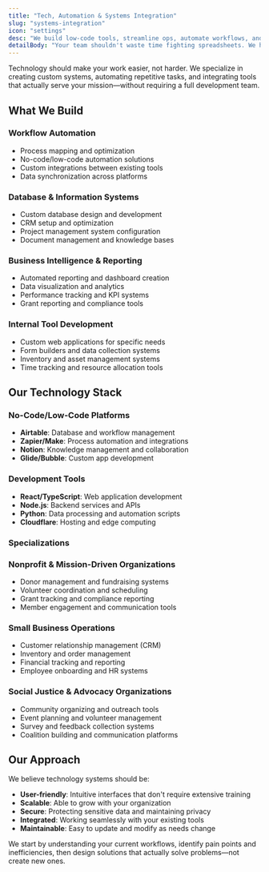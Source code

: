 ```yaml
---
title: "Tech, Automation & Systems Integration"
slug: "systems-integration"
icon: "settings"
desc: "We build low-code tools, streamline ops, automate workflows, and design internal systems that actually help people."
detailBody: "Your team shouldn't waste time fighting spreadsheets. We help you design backends that empower — not exhaust."
---
```


Technology should make your work easier, not harder. We specialize in creating custom systems, automating repetitive tasks, and integrating tools that actually serve your mission—without requiring a full development team.

## What We Build

### Workflow Automation
- Process mapping and optimization
- No-code/low-code automation solutions
- Custom integrations between existing tools
- Data synchronization across platforms

### Database & Information Systems
- Custom database design and development
- CRM setup and optimization
- Project management system configuration
- Document management and knowledge bases

### Business Intelligence & Reporting
- Automated reporting and dashboard creation
- Data visualization and analytics
- Performance tracking and KPI systems
- Grant reporting and compliance tools

### Internal Tool Development
- Custom web applications for specific needs
- Form builders and data collection systems
- Inventory and asset management systems
- Time tracking and resource allocation tools

## Our Technology Stack

### No-Code/Low-Code Platforms
- **Airtable**: Database and workflow management
- **Zapier/Make**: Process automation and integrations
- **Notion**: Knowledge management and collaboration
- **Glide/Bubble**: Custom app development

### Development Tools
- **React/TypeScript**: Web application development
- **Node.js**: Backend services and APIs
- **Python**: Data processing and automation scripts
- **Cloudflare**: Hosting and edge computing

### Specializations

### Nonprofit & Mission-Driven Organizations
- Donor management and fundraising systems
- Volunteer coordination and scheduling
- Grant tracking and compliance reporting
- Member engagement and communication tools

### Small Business Operations
- Customer relationship management (CRM)
- Inventory and order management
- Financial tracking and reporting
- Employee onboarding and HR systems

### Social Justice & Advocacy Organizations
- Community organizing and outreach tools
- Event planning and volunteer management
- Survey and feedback collection systems
- Coalition building and communication platforms

## Our Approach

We believe technology systems should be:
- **User-friendly**: Intuitive interfaces that don't require extensive training
- **Scalable**: Able to grow with your organization
- **Secure**: Protecting sensitive data and maintaining privacy
- **Integrated**: Working seamlessly with your existing tools
- **Maintainable**: Easy to update and modify as needs change

We start by understanding your current workflows, identify pain points and inefficiencies, then design solutions that actually solve problems—not create new ones.
